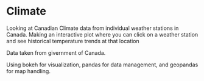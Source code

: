 # Climate
Looking at Canadian Climate data from individual weather stations in Canada.
Making an interactive plot where you can click on a weather station and see historical temperature trends at that location

Data taken from givernment of Canada.

Using bokeh for visualization, pandas for data management, and geopandas for map handling.
